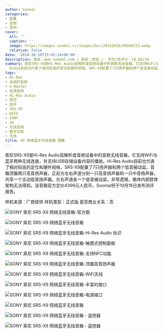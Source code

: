 ```yaml
---
author: Soomal
categories:
- 图集
- 音频
- 音响
cover:
  alt: ''
  caption: ''
  image: https://images.soomal.cc/images/doc/20141010/00046513.webp
  relative: false
date: '2014-10-10T15:45:14+08:00'
description: 源自：www.soomal.com | 版权：原创 |  平均/总评分：10.00/30
summary: 索尼SRS-X9是Hi-Res Audio高解析度音频设备中的首款无线音箱，它支持WiFi与蓝牙两种无线连接，并支持USB存储设备内容的播放。Hi-Res
  Audio目前也代表了相对较高的定位和硬件规格，SRS-X9配置了7只扬声器和两个低音被动盆。该音箱官方定价4399元人民币。Soomal将于10月16日发布测评报告。
tags:
- Hi-Res
- 自由的音频
- S-Master
- 高清音频
- Hi-Res Audio
- 索尼
- 蓝牙
- SRS-X9
- WIFI
- SONY
- X9
- 无线音频
- 数字功放
- 无线
title: X9 网络蓝牙无线音箱 图集
---
```


索尼SRS-X9是Hi-Res Audio高解析度音频设备中的首款无线音箱，它支持WiFi与蓝牙两种无线连接，并支持USB存储设备内容的播放。Hi-Res Audio目前也代表了相对较高的定位和硬件规格，SRS-X9配置了7只扬声器和两个低音被动盆。音箱顶置两只高音扬声器，正前方左右声道分别一只高音扬声器和一只中音扬声器，共享一个主动低音扬声器。左右声道各一个低音被动盆。非常遗憾，箱体内部腔体架构无法得知。该音箱官方定价4399元人民币。Soomal将于10月16日发布测评报告。

样机来源：厂商提供
样机类型：正式版
是否商业关系：否

![SONY 索尼 SRS-X9 网络无线音箱-官方图](https://images.soomal.cc/images/doc/20141010/00046513.webp)




![SONY 索尼 SRS-X9 网络蓝牙无线音箱](https://images.soomal.cc/images/doc/20141010/00046514.webp)




![SONY 索尼 SRS-X9 网络蓝牙无线音箱-Hi-Res Audio 标识](https://images.soomal.cc/images/doc/20141010/00046515.webp)




![SONY 索尼 SRS-X9 网络蓝牙无线音箱-触摸式控制面板](https://images.soomal.cc/images/doc/20141010/00046516.webp)




![SONY 索尼 SRS-X9 网络蓝牙无线音箱-支持NFC功能](https://images.soomal.cc/images/doc/20141010/00046517.webp)




![SONY 索尼 SRS-X9 网络蓝牙无线音箱-顶置高音扬声器](https://images.soomal.cc/images/doc/20141010/00046518.webp)




![SONY 索尼 SRS-X9 网络蓝牙无线音箱-WiFi天线](https://images.soomal.cc/images/doc/20141010/00046519.webp)




![SONY 索尼 SRS-X9 网络蓝牙无线音箱-丰富的接口](https://images.soomal.cc/images/doc/20141010/00046520.webp)




![SONY 索尼 SRS-X9 网络蓝牙无线音箱-电源接口](https://images.soomal.cc/images/doc/20141010/00046521.webp)




![SONY 索尼 SRS-X9 网络蓝牙无线音箱](https://images.soomal.cc/images/doc/20141010/00046522.webp)




![SONY 索尼 SRS-X9 网络蓝牙无线音箱 - 遥控器](https://images.soomal.cc/images/doc/20141010/00046525.webp)




![SONY 索尼 SRS-X9 网络蓝牙无线音箱 - 遥控器](https://images.soomal.cc/images/doc/20141010/00046526.webp)